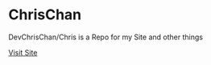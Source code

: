 # ChrisChan
DevChrisChan/Chris is a Repo for my Site and other things

[Visit Site](https://chris-chan.netlify.app/)
